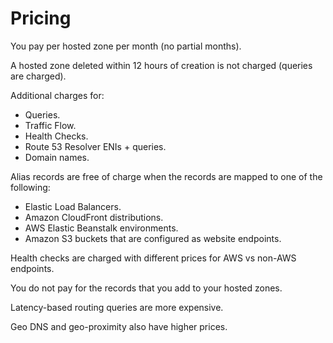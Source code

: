 # Pricing

You pay per hosted zone per month (no partial months).

A hosted zone deleted within 12 hours of creation is not charged (queries are charged).

Additional charges for:
- Queries.
- Traffic Flow.
- Health Checks.
- Route 53 Resolver ENIs + queries.
- Domain names.

Alias records are free of charge when the records are mapped to one of the following:
- Elastic Load Balancers.
- Amazon CloudFront distributions.
- AWS Elastic Beanstalk environments.
- Amazon S3 buckets that are configured as website endpoints.

Health checks are charged with different prices for AWS vs non-AWS endpoints.

You do not pay for the records that you add to your hosted zones.

Latency-based routing queries are more expensive.

Geo DNS and geo-proximity also have higher prices.